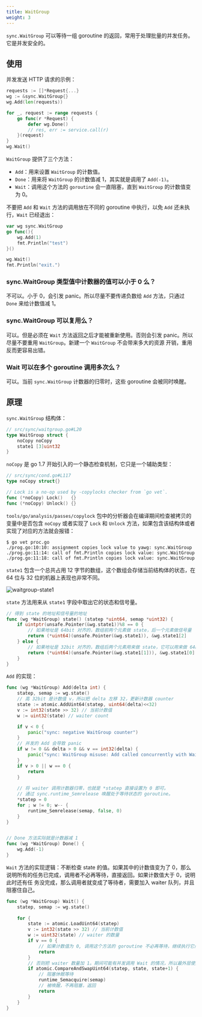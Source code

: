 ```yaml
---
title: WaitGroup
weight: 3
---
```


`sync.WaitGroup` 可以等待一组 goroutine 的返回，常用于处理批量的并发任务。它是并发安全的。

## 使用

并发发送 HTTP 请求的示例：

```go
requests := []*Request{...}
wg := &sync.WaitGroup{}
wg.Add(len(requests))

for _, request := range requests {
    go func(r *Request) {
        defer wg.Done()
        // res, err := service.call(r)
    }(request)
}
wg.Wait()
```

`WaitGroup` 提供了三个方法：

- `Add`：用来设置 `WaitGroup` 的计数值。
- `Done`：用来将 `WaitGroup` 的计数值减 1，其实就是调用了 `Add(-1)`。
- `Wait`：调用这个方法的 `goroutine` 会一直阻塞，直到 `WaitGroup` 的计数值变为 0。

不要把 `Add` 和 `Wait` 方法的调用放在不同的 goroutine 中执行，以免 `Add` 还未执行，`Wait` 已经退出：

```go
var wg sync.WaitGroup
go func(){
	wg.Add(1)
	fmt.Println("test")
}()

wg.Wait()
fmt.Println("exit.")
```

### sync.WaitGroup 类型值中计数器的值可以小于 0 么？

不可以。小于 0，会引发 panic。所以尽量不要传递负数给 `Add` 方法，只通过 `Done` 来给计数值减 1。

### sync.WaitGroup 可以复用么？

可以。但是必须在 `Wait` 方法返回之后才能被重新使用。否则会引发 panic。所以尽量不要重用 `WaitGroup`。新建一个 `WaitGroup` 不会带来多大的资源
开销，重用反而更容易出错。

### Wait 可以在多个 goroutine 调用多次么？

可以。当前 `sync.WaitGroup` 计数器的归零时，这些 goroutine 会被同时唤醒。

## 原理

`sync.WaitGroup` 结构体：

```go
// src/sync/waitgroup.go#L20
type WaitGroup struct {
	noCopy noCopy
	state1 [3]uint32
}
```

`noCopy` 是 go 1.7 开始引入的一个静态检查机制，它只是一个辅助类型：

```go
// src/sync/cond.go#L117
type noCopy struct{}

// Lock is a no-op used by -copylocks checker from `go vet`.
func (*noCopy) Lock()   {}
func (*noCopy) Unlock() {}
```

`tools/go/analysis/passes/copylock` 包中的分析器会在编译期间检查被拷贝的变量中是否包含 `noCopy` 或者实现了 `Lock` 和 `Unlock` 方法，如果包含该结构体或者实现了对应的方法就会报错：

```
$ go vet proc.go
./prog.go:10:10: assignment copies lock value to yawg: sync.WaitGroup
./prog.go:11:14: call of fmt.Println copies lock value: sync.WaitGroup
./prog.go:11:18: call of fmt.Println copies lock value: sync.WaitGroup
```

`state1` 包含一个总共占用 12 字节的数组，这个数组会存储当前结构体的状态，在 64 位与 32 位的机器上表现也非常不同。

![waitgroup-state1](https://raw.gitcode.com/shipengqi/illustrations/files/main/go/waitgroup-state1.png)

`state` 方法用来从 `state1` 字段中取出它的状态和信号量。

```go
// 得到 state 的地址和信号量的地址
func (wg *WaitGroup) state() (statep *uint64, semap *uint32) {
    if uintptr(unsafe.Pointer(&wg.state1))%8 == 0 {
        // 如果地址是 64bit 对齐的，数组前两个元素做 state，后一个元素做信号量
        return (*uint64)(unsafe.Pointer(&wg.state1)), &wg.state1[2]
    } else {
        // 如果地址是 32bit 对齐的，数组后两个元素用来做 state，它可以用来做 64bit 的原子操作，第一个元素 32bit 用来做信号量
        return (*uint64)(unsafe.Pointer(&wg.state1[1])), &wg.state1[0]
    }
}
```

`Add` 的实现：

```go
func (wg *WaitGroup) Add(delta int) {
    statep, semap := wg.state()
    // 高 32bit 是计数值 v，所以把 delta 左移 32，更新计数器 counter
    state := atomic.AddUint64(statep, uint64(delta)<<32)
    v := int32(state >> 32) // 当前计数值
    w := uint32(state) // waiter count

    if v < 0 {
        panic("sync: negative WaitGroup counter")
    }
	// 并发的 Add 会导致 panic
    if w != 0 && delta > 0 && v == int32(delta) {
        panic("sync: WaitGroup misuse: Add called concurrently with Wait")
    }
    if v > 0 || w == 0 {
        return
    }
	
    // 将 waiter 调用计数器归零，也就是 *statep 直接设置为 0 即可。
	// 通过 sync.runtime_Semrelease 唤醒处于等待状态的 goroutine。
    *statep = 0
    for ; w != 0; w-- {
        runtime_Semrelease(semap, false, 0)
    }
}


// Done 方法实际就是计数器减 1
func (wg *WaitGroup) Done() {
    wg.Add(-1)
}
```

`Wait` 方法的实现逻辑：不断检查 state 的值。如果其中的计数值变为了 0，那么说明所有的任务已完成，调用者不必再等待，直接返回。如果计数值大于 0，说明此时还有任
务没完成，那么调用者就变成了等待者，需要加入 waiter 队列，并且阻塞住自己。

```go
func (wg *WaitGroup) Wait() {
    statep, semap := wg.state()
    
    for {
        state := atomic.LoadUint64(statep)
        v := int32(state >> 32) // 当前计数值
        w := uint32(state) // waiter 的数量
        if v == 0 {
            // 如果计数值为 0, 调用这个方法的 goroutine 不必再等待，继续执行它后面的逻辑即可
            return
        }
        // 否则把 waiter 数量加 1。期间可能有并发调用 Wait 的情况，所以最外层使用了一个 for 循环
        if atomic.CompareAndSwapUint64(statep, state, state+1) {
            // 阻塞休眠等待
            runtime_Semacquire(semap)
            // 被唤醒，不再阻塞，返回
            return
        }
    }
}
```
